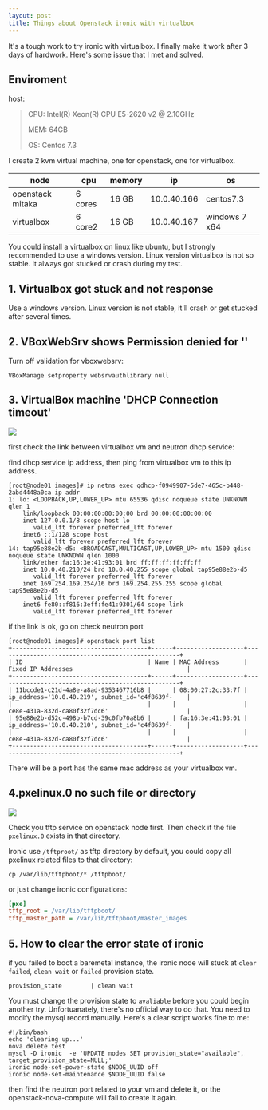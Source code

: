 ```yaml
---
layout: post
title: Things about Openstack ironic with virtualbox
---
```

It's a tough work to try ironic with virtualbox. I finally make it work after 3 days of hardwork. Here's some issue that I met and solved.

## Enviroment

host: 

> CPU: Intel(R) Xeon(R) CPU E5-2620 v2 @ 2.10GHz
>
> MEM: 64GB
>
> OS: Centos 7.3

I create 2 kvm virtual machine, one for openstack, one for virtualbox.

| node             | cpu     | memory | ip          | os            |
| ---------------- | ------- | ------ | ----------- | ------------- |
| openstack mitaka | 6 cores | 16 GB  | 10.0.40.166 | centos7.3     |
| virtualbox       | 6 core2 | 16 GB  | 10.0.40.167 | windows 7 x64 |

You could install a virtualbox on linux like ubuntu, but I strongly recommended to use a windows version. Linux version virtualbox is not so stable. It always got stucked or crash during my test.

## 1. Virtualbox got stuck and not response

Use a windows version. Linux version is not stable, it'll crash or get stucked after several times.

## 2. VBoxWebSrv shows Permission denied for ''

Turn off validation for vboxwebsrv:

```VBoxManage setproperty websrvauthlibrary null```

## 3. VirtualBox machine 'DHCP Connection timeout'

![](/images/dhcp_timeout.png)

first check the link between virtualbox vm and neutron dhcp service:

find dhcp service ip address, then ping from virtualbox vm to this ip address.

```
[root@node01 images]# ip netns exec qdhcp-f0949907-5de7-465c-b448-2abd4448a0ca ip addr
1: lo: <LOOPBACK,UP,LOWER_UP> mtu 65536 qdisc noqueue state UNKNOWN qlen 1
    link/loopback 00:00:00:00:00:00 brd 00:00:00:00:00:00
    inet 127.0.0.1/8 scope host lo
       valid_lft forever preferred_lft forever
    inet6 ::1/128 scope host 
       valid_lft forever preferred_lft forever
14: tap95e88e2b-d5: <BROADCAST,MULTICAST,UP,LOWER_UP> mtu 1500 qdisc noqueue state UNKNOWN qlen 1000
    link/ether fa:16:3e:41:93:01 brd ff:ff:ff:ff:ff:ff
    inet 10.0.40.210/24 brd 10.0.40.255 scope global tap95e88e2b-d5
       valid_lft forever preferred_lft forever
    inet 169.254.169.254/16 brd 169.254.255.255 scope global tap95e88e2b-d5
       valid_lft forever preferred_lft forever
    inet6 fe80::f816:3eff:fe41:9301/64 scope link 
       valid_lft forever preferred_lft forever
```

if the link is ok, go on check neutron port

```
[root@node01 images]# openstack port list
+--------------------------------------+------+-------------------+---------------------------------------------------+
| ID                                   | Name | MAC Address       | Fixed IP Addresses                                |
+--------------------------------------+------+-------------------+---------------------------------------------------+
| 11bccde1-c21d-4a8e-a8ad-9353467716b8 |      | 08:00:27:2c:33:7f | ip_address='10.0.40.219', subnet_id='c4f8639f-    |
|                                      |      |                   | ce8e-431a-832d-ca80f32f7dc6'                      |
| 95e88e2b-d52c-498b-b7cd-39c0fb70a8b6 |      | fa:16:3e:41:93:01 | ip_address='10.0.40.210', subnet_id='c4f8639f-    |
|                                      |      |                   | ce8e-431a-832d-ca80f32f7dc6'                      |
+--------------------------------------+------+-------------------+---------------------------------------------------+
```

There will be a port has the same mac address as your virtualbox vm.

## 4.pxelinux.0 no such file or directory 

![](/images/pxe0.png)

Check you tftp service on openstack node first. Then check if the file `pxelinux.0` exists in that directory.

Ironic use `/tftproot/` as tftp directory by default, you could copy all pxelinux related files to that directory:

```cp /var/lib/tftpboot/* /tftpboot/```

or just change ironic configurations:

```ini
[pxe]
tftp_root = /var/lib/tftpboot/
tftp_master_path = /var/lib/tftpboot/master_images
```

## 5. How to clear the error state of ironic

if you failed to boot a baremetal instance, the ironic node will stuck at `clear failed`, `clean wait` or `failed` provision state. 

```provision_state        | clean wait```

You must change the provision state to `avaliable` before you could begin another try. Unfortuanately, there's no official way to do that. You need to modify the mysql record manually. Here's a clear script works fine to me:

```
#!/bin/bash
echo 'clearing up...'
nova delete test
mysql -D ironic  -e 'UPDATE nodes SET provision_state="available", target_provision_state=NULL;'
ironic node-set-power-state $NODE_UUID off
ironic node-set-maintenance $NODE_UUID false
```

then find the neutron port related to your vm and delete it, or the openstack-nova-compute will fail to create it again.





####  

